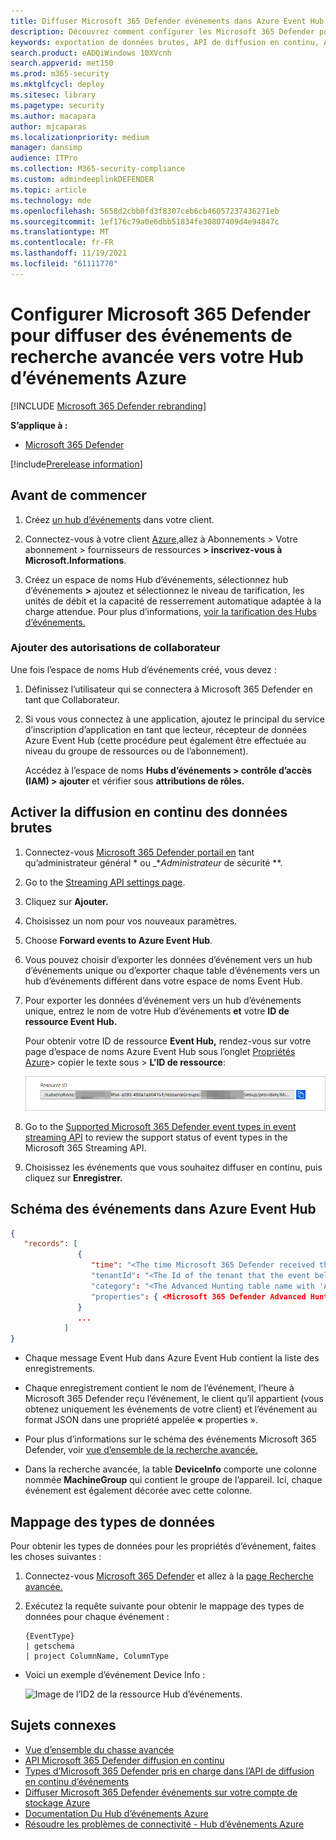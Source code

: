 ```yaml
---
title: Diffuser Microsoft 365 Defender événements dans Azure Event Hub
description: Découvrez comment configurer les Microsoft 365 Defender pour diffuser des événements de recherche avancée vers votre Hub d’événements.
keywords: exportation de données brutes, API de diffusion en continu, API, Hub d’événements Azure, stockage Azure, compte de stockage, recherche avancée, partage de données brutes
search.product: eADQiWindows 10XVcnh
search.appverid: met150
ms.prod: m365-security
ms.mktglfcycl: deploy
ms.sitesec: library
ms.pagetype: security
ms.author: macapara
author: mjcaparas
ms.localizationpriority: medium
manager: dansimp
audience: ITPro
ms.collection: M365-security-compliance
ms.custom: admindeeplinkDEFENDER
ms.topic: article
ms.technology: mde
ms.openlocfilehash: 5658d2cbb0fd3f8307ceb6cb46057237436271eb
ms.sourcegitcommit: 1ef176c79a0e6dbb51834fe30807409d4e94847c
ms.translationtype: MT
ms.contentlocale: fr-FR
ms.lasthandoff: 11/19/2021
ms.locfileid: "61111770"
---
```

# <a name="configure-microsoft-365-defender-to-stream-advanced-hunting-events-to-your-azure-event-hub"></a>Configurer Microsoft 365 Defender pour diffuser des événements de recherche avancée vers votre Hub d’événements Azure

[!INCLUDE [Microsoft 365 Defender rebranding](../../includes/microsoft-defender.md)]


**S’applique à :**
- [Microsoft 365 Defender](https://go.microsoft.com/fwlink/?linkid=2118804)

[!include[Prerelease information](../../includes/prerelease.md)]

## <a name="before-you-begin"></a>Avant de commencer

1. Créez [un hub d’événements](/azure/event-hubs/) dans votre client.

2. Connectez-vous à votre client [Azure,](https://ms.portal.azure.com/)allez à Abonnements > Votre abonnement > fournisseurs de ressources **> inscrivez-vous à Microsoft.Informations**.

3. Créez un espace de noms Hub d’événements, sélectionnez hub d’événements **>** ajoutez et sélectionnez le niveau de tarification, les unités de débit et la capacité de resserrement automatique adaptée à la charge attendue. Pour plus d’informations, [voir la tarification des Hubs d’événements.](https://azure.microsoft.com/pricing/details/event-hubs/)

### <a name="add-contributor-permissions"></a>Ajouter des autorisations de collaborateur

Une fois l’espace de noms Hub d’événements créé, vous devez :

1. Définissez l’utilisateur qui se connectera à Microsoft 365 Defender en tant que Collaborateur.

2. Si vous vous connectez à une application, ajoutez le principal du service d’inscription d’application en tant que lecteur, récepteur de données Azure Event Hub (cette procédure peut également être effectuée au niveau du groupe de ressources ou de l’abonnement).

    Accédez à l’espace de noms **Hubs d’événements > contrôle d’accès (IAM) > ajouter** et vérifier sous **attributions de rôles.**

## <a name="enable-raw-data-streaming"></a>Activer la diffusion en continu des données brutes

1. Connectez-vous <a href="https://go.microsoft.com/fwlink/p/?linkid=2077139" target="_blank">Microsoft 365 Defender portail en</a> tant qu’administrateur général * ou _*_Administrateur_ de sécurité **.

2. Go to the [Streaming API settings page](https://security.microsoft.com/settings/mtp_settings/raw_data_export).

3. Cliquez sur **Ajouter.**

4. Choisissez un nom pour vos nouveaux paramètres.

5. Choose **Forward events to Azure Event Hub**.

6. Vous pouvez choisir d’exporter les données d’événement vers un hub d’événements unique ou d’exporter chaque table d’événements vers un hub d’événements différent dans votre espace de noms Event Hub.

7. Pour exporter les données d’événement vers un hub d’événements unique, entrez le nom de votre Hub d’événements **et** votre **ID de ressource Event Hub.**

   Pour obtenir votre ID de ressource **Event Hub,** rendez-vous sur votre page d’espace de noms Azure Event Hub sous l’onglet [Propriétés Azure](https://ms.portal.azure.com/)> copier le texte sous  >   **L’ID de ressource**:

   ![Image de l’ID1 de la ressource Hub d’événements.](../defender-endpoint/images/event-hub-resource-id.png)

8. Go to the [Supported Microsoft 365 Defender event types in event streaming API](supported-event-types.md) to review the support status of event types in the Microsoft 365 Streaming API.

9. Choisissez les événements que vous souhaitez diffuser en continu, puis cliquez sur **Enregistrer.**

## <a name="the-schema-of-the-events-in-azure-event-hub"></a>Schéma des événements dans Azure Event Hub

```JSON
{
   "records": [
               {
                  "time": "<The time Microsoft 365 Defender received the event>"
                  "tenantId": "<The Id of the tenant that the event belongs to>"
                  "category": "<The Advanced Hunting table name with 'AdvancedHunting-' prefix>"
                  "properties": { <Microsoft 365 Defender Advanced Hunting event as Json> }
               }
               ...
            ]
}
```

- Chaque message Event Hub dans Azure Event Hub contient la liste des enregistrements.

- Chaque enregistrement contient le nom de l’événement, l’heure à Microsoft 365 Defender reçu l’événement, le client qu’il appartient (vous obtenez uniquement les événements de votre client) et l’événement au format JSON dans une propriété appelée **«** properties ».

- Pour plus d’informations sur le schéma des événements Microsoft 365 Defender, voir [vue d’ensemble de la recherche avancée.](advanced-hunting-overview.md)

- Dans la recherche avancée, la table **DeviceInfo** comporte une colonne nommée **MachineGroup** qui contient le groupe de l’appareil. Ici, chaque événement est également décorée avec cette colonne.

## <a name="data-types-mapping"></a>Mappage des types de données

Pour obtenir les types de données pour les propriétés d’événement, faites les choses suivantes :

1. Connectez-vous <a href="https://go.microsoft.com/fwlink/p/?linkid=2077139" target="_blank">Microsoft 365 Defender</a> et allez à la [page Recherche avancée.](https://security.microsoft.com/hunting-package)

2. Exécutez la requête suivante pour obtenir le mappage des types de données pour chaque événement :

   ```kusto
   {EventType}
   | getschema
   | project ColumnName, ColumnType
   ```

- Voici un exemple d’événement Device Info :

  ![Image de l’ID2 de la ressource Hub d’événements.](../defender-endpoint/images/machine-info-datatype-example.png)

## <a name="related-topics"></a>Sujets connexes

- [Vue d’ensemble du chasse avancée](advanced-hunting-overview.md)
- [API Microsoft 365 Defender diffusion en continu](streaming-api.md)
- [Types d’Microsoft 365 Defender pris en charge dans l’API de diffusion en continu d’événements](supported-event-types.md)
- [Diffuser Microsoft 365 Defender événements sur votre compte de stockage Azure](streaming-api-storage.md)
- [Documentation Du Hub d’événements Azure](/azure/event-hubs/)
- [Résoudre les problèmes de connectivité - Hub d’événements Azure](/azure/event-hubs/troubleshooting-guide)
